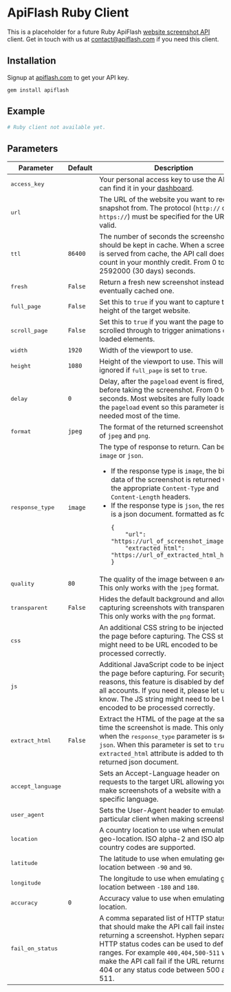 # ApiFlash Ruby Client

This is a placeholder for a future Ruby ApiFlash [website screenshot API](https://apiflash.com) client. 
Get in touch with us at [contact@apiflash.com](mailto:contact@apiflash.com) if you need this client.

## Installation

Signup at [apiflash.com](https://apiflash.com) to get your API key.

```
gem install apiflash
```

## Example

```ruby
# Ruby client not available yet.
```

## Parameters

<table>
    <thead><tr><th>Parameter</th><th>Default</th><th>Description</th></tr></thead>
    <tbody>
        <tr>
            <td><kbd>access_key </kbd></td>
            <td></td>
            <td>Your personal access key to use the API. You can find it in your <a href="/dashboard/access_keys">dashboard</a>.</td>
        </tr>
        <tr>
            <td><kbd>url </kbd></td>
            <td></td>
            <td>The URL of the website you want to request a snapshot from. <span class="text-muted">The protocol (<code>http://</code> or <code>https://</code>) must be specified for the URL to be valid.</span></td>
        </tr>
        <tr>
            <td><kbd>ttl </kbd></td>
            <td><code>86400</code></td>
            <td>The number of seconds the screenshot should be kept in cache. When a screenshot is served from cache, the API call doesn't count in your monthly credit. From 0 to 2592000 <span class="text-muted">(30 days)</span> seconds.</td>
        </tr>
        <tr>
            <td><kbd>fresh </kbd></td>
            <td><code>False</code></td>
            <td>Return a fresh new screenshot instead of the eventually cached one.</td>
        </tr>
        <tr>
            <td><kbd>full_page </kbd></td>
            <td><code>False</code></td>
            <td>Set this to <code>true</code> if you want to capture the full height of the target website.</td>
        </tr>
        <tr>
            <td><kbd>scroll_page </kbd></td>
            <td><code>False</code></td>
            <td>Set this to <code>true</code> if you want the page to be scrolled through to trigger animations or lazy loaded elements.</td>
        </tr>
        <tr>
            <td><kbd>width </kbd></td>
            <td><code>1920</code></td>
            <td>Width of the viewport to use.</td>
        </tr>
        <tr>
            <td><kbd>height </kbd></td>
            <td><code>1080</code></td>
            <td>Height of the viewport to use. <span class="text-muted">This will be ignored if <kbd>full_page</kbd> is set to <code>true</code>.</span></td>
        </tr>
        <tr>
            <td><kbd>delay </kbd></td>
            <td><code>0</code></td>
            <td>Delay, after the <code>pageload</code> event is fired, to wait before taking the screenshot. From 0 to 10 seconds. <span class="text-muted">Most websites are fully loaded after the <code>pageload</code> event so this parameter is not needed most of the time.</span></td>
        </tr>
        <tr>
            <td><kbd>format </kbd></td>
            <td><code>jpeg</code></td>
            <td>The format of the returned screenshot. One of <code>jpeg</code> and <code>png</code>.</td>
        </tr>
        <tr>
            <td><kbd>response_type </kbd></td>
            <td><code>image</code></td>
            <td>
The type of response to return. Can be either <code>image</code> or <code>json</code>. <br/>
<span class="text-muted"><ul class="mt-2 mb-0"><li>If the response type is <code>image</code>, the binary data of the
screenshot is returned with the appropriate <code>Content-Type</code> and <code>Content-Length</code> headers.</li>
<li>If the response type is <code>json</code>, the response is a json document<span class="d-lg-none">.</span>
<span class="d-none d-lg-inline">formatted as follows:
<pre class="border rounded mt-2 mb-0"><code class="json">{
    "url": "https://url_of_screenshot_image...",
    "extracted_html": "https://url_of_extracted_html_here..."
}</code></pre></span></li></ul></span></td>
        </tr>
        <tr>
            <td><kbd>quality </kbd></td>
            <td><code>80</code></td>
            <td>The quality of the image between <code>0</code> and <code>100</code>. This only works with the <code>jpeg</code> format.</td>
        </tr>
        <tr>
            <td><kbd>transparent </kbd></td>
            <td><code>False</code></td>
            <td>Hides the default background and allows capturing screenshots with transparency. This only works with the <code>png</code> format.</td>
        </tr>
        <tr>
            <td><kbd>css </kbd></td>
            <td></td>
            <td>An additional CSS string to be injected into the page before capturing. <span class="text-muted">The CSS string might need to be URL encoded to be processed correctly.</span></td>
        </tr>
        <tr>
            <td><kbd>js </kbd></td>
            <td></td>
            <td>Additional JavaScript code to be injected into the page before capturing. For security reasons, this feature is disabled by default for all accounts. If you need it, please let us know. <span class="text-muted">The JS string might need to be URL encoded to be processed correctly.</span></td>
        </tr>
        <tr>
            <td><kbd>extract_html </kbd></td>
            <td><code>False</code></td>
            <td>Extract the HTML of the page at the same time the screenshot is made. This only works when the <kbd>response_type</kbd> parameter is set to <code>json</code>. When this parameter is set to <code>true</code>, an <code>extracted_html</code> attribute is added to the returned json document.</td>
        </tr>
        <tr>
            <td><kbd>accept_language </kbd></td>
            <td></td>
            <td>Sets an Accept-Language header on requests to the target URL allowing you to make screenshots of a website with a specific language.</td>
        </tr>
        <tr>
            <td><kbd>user_agent </kbd></td>
            <td></td>
            <td>Sets the User-Agent header to emulate a particular client when making screenshots.</td>
        </tr>
        <tr>
            <td><kbd>location </kbd></td>
            <td></td>
            <td>A country location to use when emulating geo-location. ISO alpha-2 and ISO alpha-3 country codes are supported.</td>
        </tr>
        <tr>
            <td><kbd>latitude </kbd></td>
            <td></td>
            <td>The latitude to use when emulating geo-location between <code>-90</code> and <code>90</code>.</td>
        </tr>
        <tr>
            <td><kbd>longitude </kbd></td>
            <td></td>
            <td>The longitude to use when emulating geo-location between <code>-180</code> and <code>180</code>.</td>
        </tr>
        <tr>
            <td><kbd>accuracy </kbd></td>
            <td><code>0</code></td>
            <td>Accuracy value to use when emulating geo-location.</td>
        </tr>
        <tr>
            <td><kbd>fail_on_status </kbd></td>
            <td></td>
            <td>A comma separated list of HTTP status codes that should make the API call fail instead of returning a screenshot. <span class="text-muted">Hyphen separated HTTP status codes can be used to define ranges. For example <code>400,404,500-511</code> would make the API call fail if the URL returns 400, 404 or any status code between 500 and 511.</span></td>
        </tr>
    </tbody>
</table>

